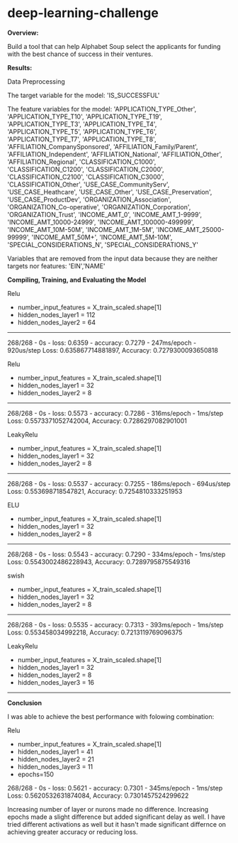 # deep-learning-challenge

**Overview:**

Build a tool that can help Alphabet Soup select the applicants for funding with the best chance of success in their ventures.


**Results:**


Data Preprocessing


The target variable for the model: 'IS_SUCCESSFUL'


The feature variables for the model:
        'APPLICATION_TYPE_Other', 'APPLICATION_TYPE_T10',
        'APPLICATION_TYPE_T19', 'APPLICATION_TYPE_T3', 'APPLICATION_TYPE_T4',
        'APPLICATION_TYPE_T5', 'APPLICATION_TYPE_T6', 'APPLICATION_TYPE_T7',
        'APPLICATION_TYPE_T8', 'AFFILIATION_CompanySponsored',
        'AFFILIATION_Family/Parent', 'AFFILIATION_Independent',
        'AFFILIATION_National', 'AFFILIATION_Other', 'AFFILIATION_Regional',
        'CLASSIFICATION_C1000', 'CLASSIFICATION_C1200', 'CLASSIFICATION_C2000',
        'CLASSIFICATION_C2100', 'CLASSIFICATION_C3000', 'CLASSIFICATION_Other',
        'USE_CASE_CommunityServ', 'USE_CASE_Heathcare', 'USE_CASE_Other',
        'USE_CASE_Preservation', 'USE_CASE_ProductDev',
        'ORGANIZATION_Association', 'ORGANIZATION_Co-operative',
        'ORGANIZATION_Corporation', 'ORGANIZATION_Trust', 'INCOME_AMT_0',
        'INCOME_AMT_1-9999', 'INCOME_AMT_10000-24999',
        'INCOME_AMT_100000-499999', 'INCOME_AMT_10M-50M', 'INCOME_AMT_1M-5M',
        'INCOME_AMT_25000-99999', 'INCOME_AMT_50M+', 'INCOME_AMT_5M-10M',
        'SPECIAL_CONSIDERATIONS_N', 'SPECIAL_CONSIDERATIONS_Y'


Variables that are removed from the input data because they are neither targets nor features: 'EIN','NAME'


**Compiling, Training, and Evaluating the Model**

Relu
- number_input_features = X_train_scaled.shape[1]
- hidden_nodes_layer1 =  112
- hidden_nodes_layer2 = 64

--------------------------------------------------------------------------
268/268 - 0s - loss: 0.6359 - accuracy: 0.7279 - 247ms/epoch - 920us/step
Loss: 0.635867714881897, Accuracy: 0.7279300093650818

Relu
- number_input_features = X_train_scaled.shape[1]
- hidden_nodes_layer1 = 32 
- hidden_nodes_layer2 = 8

--------------------------------------------------------------------------
268/268 - 0s - loss: 0.5573 - accuracy: 0.7286 - 316ms/epoch - 1ms/step
Loss: 0.5573371052742004, Accuracy: 0.7286297082901001

LeakyRelu
- number_input_features = X_train_scaled.shape[1]
- hidden_nodes_layer1 = 32 
- hidden_nodes_layer2 = 8

-------------------------------------------------------------------------
268/268 - 0s - loss: 0.5537 - accuracy: 0.7255 - 186ms/epoch - 694us/step
Loss: 0.553698718547821, Accuracy: 0.7254810333251953

ELU

- number_input_features = X_train_scaled.shape[1]
- hidden_nodes_layer1 = 32 
- hidden_nodes_layer2 = 8

-------------------------------------------------------------------------
268/268 - 0s - loss: 0.5543 - accuracy: 0.7290 - 334ms/epoch - 1ms/step
Loss: 0.5543002486228943, Accuracy: 0.7289795875549316

swish

- number_input_features = X_train_scaled.shape[1]
- hidden_nodes_layer1 = 32 
- hidden_nodes_layer2 = 8

--------------------------------------------------------------------------
268/268 - 0s - loss: 0.5535 - accuracy: 0.7313 - 393ms/epoch - 1ms/step
Loss: 0.553458034992218, Accuracy: 0.7213119769096375

LeakyRelu
- number_input_features = X_train_scaled.shape[1]
- hidden_nodes_layer1 = 32 
- hidden_nodes_layer2 = 8
- hidden_nodes_layer3 = 16

--------------------------------------------------------------------------

**Conclusion**

I was able to achieve the best performance with folowing combination:

Relu
- number_input_features = X_train_scaled.shape[1]
- hidden_nodes_layer1 = 41 
- hidden_nodes_layer2 = 21
- hidden_nodes_layer3 = 11
- epochs=150

268/268 - 0s - loss: 0.5621 - accuracy: 0.7301 - 345ms/epoch - 1ms/step
Loss: 0.5620532631874084, Accuracy: 0.7301457524299622


Increasing number of layer or nurons made no difference. Increasing epochs made a slight difference but added significant delay as well. I have tried different activations as well but it hasn't made significant differnce on achieving greater accuracy or reducing loss.
